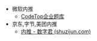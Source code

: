 - 微软内推
	- [CodeTop企业题库](https://codetop.cc/recruit/)
- 京东,字节,美团内推
	- [内推 - 数字君 (shuzijun.com)](https://shuzijun.com/referrals/)